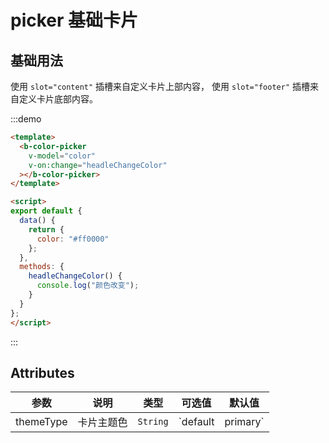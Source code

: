 # picker 基础卡片

## 基础用法

<!-- {.md} -->

使用<!-- {.md} --> `slot="content"` 插槽来自定义卡片上部内容<!-- {.md} -->，
使用<!-- {.md} --> `slot="footer"` 插槽来自定义卡片底部内容<!-- {.md} -->。

:::demo

```html
<template>
  <b-color-picker
    v-model="color"
    v-on:change="headleChangeColor"
  ></b-color-picker>
</template>

<script>
export default {
  data() {
    return {
      color: "#ff0000"
    };
  },
  methods: {
    headleChangeColor() {
      console.log("颜色改变");
    }
  }
};
</script>
```

:::

## Attributes

<!-- {.md} -->

| 参数          | 说明             | 类型     | 可选值                             | 默认值    |
| ------------- | ---------------- | -------- | ---------------------------------- | --------- |
| themeType     | 卡片主题色       | `String` | `default | primary`                | `default` |
